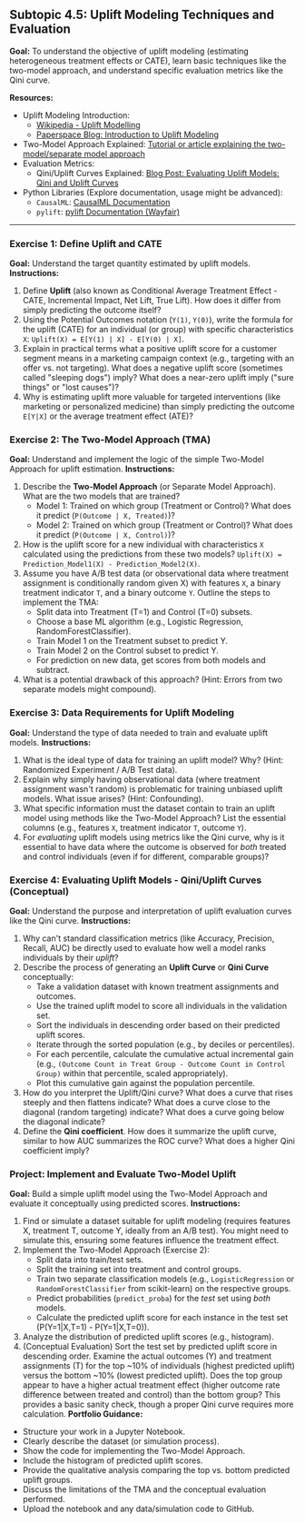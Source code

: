 
## Subtopic 4.5: Uplift Modeling Techniques and Evaluation

**Goal:** To understand the objective of uplift modeling (estimating heterogeneous treatment effects or CATE), learn basic techniques like the two-model approach, and understand specific evaluation metrics like the Qini curve.

**Resources:**

  * Uplift Modeling Introduction:
      * [Wikipedia - Uplift Modelling](https://en.wikipedia.org/wiki/Uplift_modelling)
      * [Paperspace Blog: Introduction to Uplift Modeling](https://www.google.com/search?q=https://blog.paperspace.com/uplift-modeling/)
  * Two-Model Approach Explained: [Tutorial or article explaining the two-model/separate model approach](https://www.google.com/search?q=https://towardsdatascience.com/a-quick-uplift-modeling-introduction-6e14de7ac73_ "or similar")
  * Evaluation Metrics:
      * Qini/Uplift Curves Explained: [Blog Post: Evaluating Uplift Models: Qini and Uplift Curves](https://www.google.com/search?q=https://towardsdatascience.com/evaluating-uplift-models-f38274757155)
  * Python Libraries (Explore documentation, usage might be advanced):
      * `CausalML`: [CausalML Documentation](https://causalml.readthedocs.io/en/latest/)
      * `pylift`: [pylift Documentation (Wayfair)](https://pylift.readthedocs.io/en/latest/)

-----

### Exercise 1: Define Uplift and CATE

**Goal:** Understand the target quantity estimated by uplift models.
**Instructions:**

1.  Define **Uplift** (also known as Conditional Average Treatment Effect - CATE, Incremental Impact, Net Lift, True Lift). How does it differ from simply predicting the outcome itself?
2.  Using the Potential Outcomes notation (`Y(1)`, `Y(0)`), write the formula for the uplift (CATE) for an individual (or group) with specific characteristics `X`: `Uplift(X) = E[Y(1) | X] - E[Y(0) | X]`.
3.  Explain in practical terms what a positive uplift score for a customer segment means in a marketing campaign context (e.g., targeting with an offer vs. not targeting). What does a negative uplift score (sometimes called "sleeping dogs") imply? What does a near-zero uplift imply ("sure things" or "lost causes")?
4.  Why is estimating uplift more valuable for targeted interventions (like marketing or personalized medicine) than simply predicting the outcome `E[Y|X]` or the average treatment effect (ATE)?

### Exercise 2: The Two-Model Approach (TMA)

**Goal:** Understand and implement the logic of the simple Two-Model Approach for uplift estimation.
**Instructions:**

1.  Describe the **Two-Model Approach** (or Separate Model Approach). What are the two models that are trained?
      * Model 1: Trained on which group (Treatment or Control)? What does it predict (`P(Outcome | X, Treated)`)?
      * Model 2: Trained on which group (Treatment or Control)? What does it predict (`P(Outcome | X, Control)`)?
2.  How is the uplift score for a new individual with characteristics `X` calculated using the predictions from these two models? `Uplift(X) = Prediction_Model1(X) - Prediction_Model2(X)`.
3.  Assume you have A/B test data (or observational data where treatment assignment is conditionally random given X) with features `X`, a binary treatment indicator `T`, and a binary outcome `Y`. Outline the steps to implement the TMA:
      * Split data into Treatment (T=1) and Control (T=0) subsets.
      * Choose a base ML algorithm (e.g., Logistic Regression, RandomForestClassifier).
      * Train Model 1 on the Treatment subset to predict Y.
      * Train Model 2 on the Control subset to predict Y.
      * For prediction on new data, get scores from both models and subtract.
4.  What is a potential drawback of this approach? (Hint: Errors from two separate models might compound).

### Exercise 3: Data Requirements for Uplift Modeling

**Goal:** Understand the type of data needed to train and evaluate uplift models.
**Instructions:**

1.  What is the ideal type of data for training an uplift model? Why? (Hint: Randomized Experiment / A/B Test data).
2.  Explain why simply having observational data (where treatment assignment wasn't random) is problematic for training unbiased uplift models. What issue arises? (Hint: Confounding).
3.  What specific information must the dataset contain to train an uplift model using methods like the Two-Model Approach? List the essential columns (e.g., features `X`, treatment indicator `T`, outcome `Y`).
4.  For *evaluating* uplift models using metrics like the Qini curve, why is it essential to have data where the outcome is observed for *both* treated and control individuals (even if for different, comparable groups)?

### Exercise 4: Evaluating Uplift Models - Qini/Uplift Curves (Conceptual)

**Goal:** Understand the purpose and interpretation of uplift evaluation curves like the Qini curve.
**Instructions:**

1.  Why can't standard classification metrics (like Accuracy, Precision, Recall, AUC) be directly used to evaluate how well a model ranks individuals by their *uplift*?
2.  Describe the process of generating an **Uplift Curve** or **Qini Curve** conceptually:
      * Take a validation dataset with known treatment assignments and outcomes.
      * Use the trained uplift model to score all individuals in the validation set.
      * Sort the individuals in descending order based on their predicted uplift scores.
      * Iterate through the sorted population (e.g., by deciles or percentiles).
      * For each percentile, calculate the cumulative actual incremental gain (e.g., `(Outcome Count in Treat Group - Outcome Count in Control Group)` within that percentile, scaled appropriately).
      * Plot this cumulative gain against the population percentile.
3.  How do you interpret the Uplift/Qini curve? What does a curve that rises steeply and then flattens indicate? What does a curve close to the diagonal (random targeting) indicate? What does a curve going below the diagonal indicate?
4.  Define the **Qini coefficient**. How does it summarize the uplift curve, similar to how AUC summarizes the ROC curve? What does a higher Qini coefficient imply?

### Project: Implement and Evaluate Two-Model Uplift

**Goal:** Build a simple uplift model using the Two-Model Approach and evaluate it conceptually using predicted scores.
**Instructions:**

1.  Find or simulate a dataset suitable for uplift modeling (requires features X, treatment T, outcome Y, ideally from an A/B test). You might need to simulate this, ensuring some features influence the treatment effect.
2.  Implement the Two-Model Approach (Exercise 2):
      * Split data into train/test sets.
      * Split the training set into treatment and control groups.
      * Train two separate classification models (e.g., `LogisticRegression` or `RandomForestClassifier` from scikit-learn) on the respective groups.
      * Predict probabilities (`predict_proba`) for the *test* set using *both* models.
      * Calculate the predicted uplift score for each instance in the test set (P(Y=1|X,T=1) - P(Y=1|X,T=0)).
3.  Analyze the distribution of predicted uplift scores (e.g., histogram).
4.  (Conceptual Evaluation) Sort the test set by predicted uplift score in descending order. Examine the actual outcomes (Y) and treatment assignments (T) for the top \~10% of individuals (highest predicted uplift) versus the bottom \~10% (lowest predicted uplift). Does the top group appear to have a higher actual treatment effect (higher outcome rate difference between treated and control) than the bottom group? This provides a basic sanity check, though a proper Qini curve requires more calculation.
    **Portfolio Guidance:**


  * Structure your work in a Jupyter Notebook.
  * Clearly describe the dataset (or simulation process).
  * Show the code for implementing the Two-Model Approach.
  * Include the histogram of predicted uplift scores.
  * Provide the qualitative analysis comparing the top vs. bottom predicted uplift groups.
  * Discuss the limitations of the TMA and the conceptual evaluation performed.
  * Upload the notebook and any data/simulation code to GitHub.

